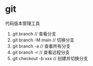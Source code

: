 # git
代码版本管理工具

1. git branch // 查看分支
2. git branch -M main // 切换分支
3. git branch -a // 查看所有分支
4. git branch -r // 查看远程分支
5. git checkout -b xxx // 创建并切换分支